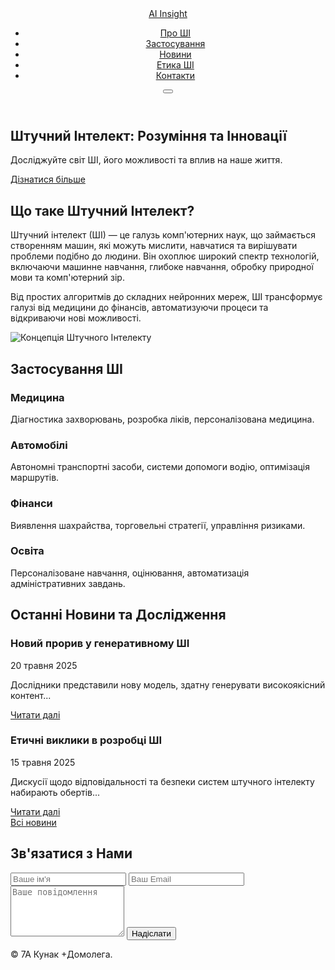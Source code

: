 <!DOCTYPE html>
<html lang="uk">
<head>
    <meta charset="UTF-8">
    <meta name="viewport" content="width=device-width, initial-scale=1.0">
    <title>Штучний Інтелект: Майбутнє вже тут</title>
    <link rel="stylesheet" href="css/style.css">
    <link href="https://fonts.googleapis.com/css2?family=Roboto:wght@300;400;700&display=swap" rel="stylesheet">
    <link rel="icon" href="assets/images/favicon.ico"> </head>
<body>
    <header class="header">
        <div class="container">
            <a href="#" class="logo">AI Insight</a>
            <nav class="main-nav">
                <ul>
                    <li><a href="#about">Про ШІ</a></li>
                    <li><a href="#applications">Застосування</a></li>
                    <li><a href="#news">Новини</a></li>
                    <li><a href="#ethics">Етика ШІ</a></li>
                    <li><a href="#contact">Контакти</a></li>
                </ul>
            </nav>
            <button class="nav-toggle" aria-label="Toggle navigation">
                <span></span>
                <span></span>
                <span></span>
            </button>
        </div>
    </header>
    <main>
        <section class="hero-section" id="home">
            <div class="container">
                <h1>Штучний Інтелект: Розуміння та Інновації</h1>
                <p>Досліджуйте світ ШІ, його можливості та вплив на наше життя.</p>
                <a href="#about" class="btn">Дізнатися більше</a>
            </div>
        </section>
        <section class="about-section" id="about">
            <div class="container">
                <h2>Що таке Штучний Інтелект?</h2>
                <div class="grid-layout">
                    <div class="text-content">
                        <p>Штучний інтелект (ШІ) — це галузь комп'ютерних наук, що займається створенням машин, які можуть мислити, навчатися та вирішувати проблеми подібно до людини. Він охоплює широкий спектр технологій, включаючи машинне навчання, глибоке навчання, обробку природної мови та комп'ютерний зір.</p>
                        <p>Від простих алгоритмів до складних нейронних мереж, ШІ трансформує галузі від медицини до фінансів, автоматизуючи процеси та відкриваючи нові можливості.</p>
                    </div>
                    <div class="image-content">
                        <img src="jpghttps://www.pabu.com.ua/images/Ai_ethics.jpg" alt="Концепція Штучного Інтелекту">
                    </div>
                </div>
            </div>
        </section>
        <section class="applications-section" id="applications">
            <div class="container">
                <h2>Застосування ШІ</h2>
                <div class="card-grid">
                    <div class="card">
                        <h3>Медицина</h3>
                        <p>Діагностика захворювань, розробка ліків, персоналізована медицина.</p>
                    </div>
                    <div class="card">
                        <h3>Автомобілі</h3>
                        <p>Автономні транспортні засоби, системи допомоги водію, оптимізація маршрутів.</p>
                    </div>
                    <div class="card">
                        <h3>Фінанси</h3>
                        <p>Виявлення шахрайства, торговельні стратегії, управління ризиками.</p>
                    </div>
                    <div class="card">
                        <h3>Освіта</h3>
                        <p>Персоналізоване навчання, оцінювання, автоматизація адміністративних завдань.</p>
                    </div>
                </div>
            </div>
        </section>
        <section class="news-section" id="news">
            <div class="container">
                <h2>Останні Новини та Дослідження</h2>
                <article class="news-item">
                    <h3>Новий прорив у генеративному ШІ</h3>
                    <p class="date">20 травня 2025</p>
                    <p>Дослідники представили нову модель, здатну генерувати високоякісний контент...</p>
                    <a href="#" class="read-more">Читати далі</a>
                </article>
                <article class="news-item">
                    <h3>Етичні виклики в розробці ШІ</h3>
                    <p class="date">15 травня 2025</p>
                    <p>Дискусії щодо відповідальності та безпеки систем штучного інтелекту набирають обертів...</p>
                    <a href="#" class="read-more">Читати далі</a>
                </article>
                <a href="#" class="btn secondary-btn">Всі новини</a>
            </div>
        </section>
        <section class="contact-section" id="contact">
            <div class="container">
                <h2>Зв'язатися з Нами</h2>
                <form class="contact-form">
                    <input type="text" placeholder="Ваше ім'я" required>
                    <input type="email" placeholder="Ваш Email" required>
                    <textarea placeholder="Ваше повідомлення" rows="5"></textarea>
                    <button type="submit" class="btn">Надіслати</button>
                </form>
            </div>
        </section>
    </main>
    <footer class="footer">
        <div class="container">
            <p>&copy; 7А Кунак +Домолега.</p>
            <div class="social-links">
            </div>
        </div>
    </footer>
    <script src="js/main.js"></script>
</body>
</html>
